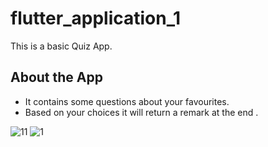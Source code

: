 # flutter_application_1

This is a basic Quiz App.
## About the App
- It contains some questions about your favourites.
- Based on your choices it will return a remark at the end .

![11](https://user-images.githubusercontent.com/65386044/104819166-b9ef6000-5851-11eb-8206-d20be7377b73.jpeg)
![1](https://user-images.githubusercontent.com/65386044/104819169-bd82e700-5851-11eb-815d-ee7191a09204.jpeg)
